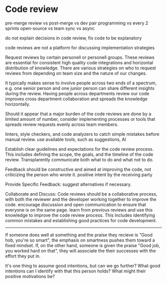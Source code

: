 # Code review

pre-merge review vs post-merge vs dev pair programming vs every 2 sprints
open-source vs team
sync vs async

do not explain decisions in code review, fix code to be explanatory

code reviews are not a platform for discussing implementation strategies

Request reviews by certain personell or personell groups. These reviews are essential for consistent high quality code integrations and horizontal distribution of knowledge. There are various strategies on who to request reviews from depending on team size and the nature of our changes.

It typically makes sense to involve people across two ends of a spectrum, e.g. one senior person and one junior person can share different insights during the review. Having people across departments review our code improves cross department collaboration and spreads the knowledge horizontally.

Should it appear that a major burden of the code reviews are done by a limited amount of number, consider implementing processes or tools that spreads review requests evenly across team members.

linters, style checkers, and code analyzers to catch simple mistakes before manual review. use available tools, such as suggestions, AI

Establish clear guidelines and expectations for the code review process. This includes defining the scope, the goals, and the timeline of the code review. Transplarently communicate both what to do and what not to do.

Feedback should be constructive and aimed at improving the code, not criticizing the person who wrote it. positive intent by the receiving party

Provide Specific Feedback: suggest alternatives if necessary.

Collaborate and Discuss: Code reviews should be a collaborative process, with both the reviewer and the developer working together to improve the code. encourage discussion and open communication to ensure that everyone is on the same page. learn from previous reviews and use this knowledge to improve the code review process. This includes identifying common mistakes and establishing good practices for code development.

---

If someone does well at something and the praise they recieve is "Good hob, you're so smart", the emphasis on smartness pushes them toward a fixed mindset. If, on the other hand, someone is given the praise "Good job, you worked hard on that", they will associate the their successes with the effort they put in.

It's one thing to assume good intentions, but can we go further? What good intentions can I identify with that this person holds? What might their positive motivations be?
